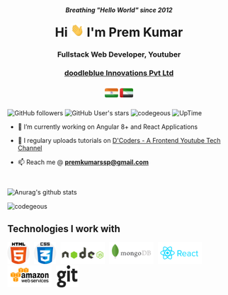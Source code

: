 <h5 align="center" style="margin-bottom: 5px;"> Breathing "Hello World" since 2012</h5>
<br />
<h1 align="center" style="margin-top: 0px;">Hi <img width="30" height="30" src="https://raw.githubusercontent.com/codegeous/codegeous/main/assets/hi-folks.gif"> I'm Prem Kumar</h1>
<h3 align="center">Fullstack Web Developer, Youtuber</h3>
<h3 align="center"><a href="https://www.doodleblue.com/">doodleblue Innovations Pvt Ltd</a> </h3>
<h4 align="center" > <img width="30" height="30" title="India" src="https://raw.githubusercontent.com/codegeous/codegeous/main/assets/in.png"> 
<img width="30" height="30" title="United Arab Emirates" src="https://raw.githubusercontent.com/codegeous/codegeous/main/assets/uae.png"></h4>
<p align="center">

![GitHub followers](https://img.shields.io/github/followers/codegeous?style=social)
![GitHub User's stars](https://img.shields.io/github/stars/codegeous?affiliations=OWNER%2CCOLLABORATOR&style=social)
<img src="https://komarev.com/ghpvc/?username=codgeous" alt="codegeous" />
![UpTime](https://img.shields.io/badge/Uptime-24%2F7-blue)

</p>

-   🔭 I’m currently working on Angular 8+ and React Applications

-   📝 I regulary uploads tutorials on [D'Coders - A Frontend Youtube Tech Channel](https://www.youtube.com/dcoders)

-   📫 Reach me @ **premkumarssp@gmail.com**

&nbsp;

<p>

![Anurag's github stats](https://github-readme-stats.vercel.app/api?username=codegeous&show_icons=true&hide=contribs,prs)

<img align="center" src="https://github-readme-stats.vercel.app/api/top-langs/?username=codegeous&layout=compact&hide=html" alt="codegeous" /></p>

<p align="left">

## Technologies I work with

<img src="https://raw.githubusercontent.com/codegeous/codegeous/main/assets/html.svg" alt="azure" style="margin-right: 10px" height="50"/><img src="https://raw.githubusercontent.com/codegeous/codegeous/main/assets/css.svg" alt="azure" style="margin-right: 10px" height="50"/><img src="https://raw.githubusercontent.com/codegeous/codegeous/main/assets/nodejs.svg" alt="azure" style="margin-right: 10px" height="50"/><img src="https://raw.githubusercontent.com/codegeous/codegeous/main/assets/mongodb.svg" alt="azure" style="margin-right: 10px" height="50"/><img src="https://raw.githubusercontent.com/codegeous/codegeous/main/assets/reactjs.svg" alt="azure" style="margin-right: 10px" height="50"/><img src="https://raw.githubusercontent.com/codegeous/codegeous/main/assets/aws.svg" alt="azure" style="margin-right: 10px" height="50"/><img src="https://raw.githubusercontent.com/codegeous/codegeous/main/assets/git.svg" alt="azure" style="margin-right: 10px" height="50"/>

</p>

<!-- <p align="center">
<a href="https://codepen.io/codepo8" target="blank"><img align="center" src="https://cdn.jsdelivr.net/npm/simple-icons@3.0.1/icons/codepen.svg" alt="codepo8" height="30" width="30" /></a>
<a href="https://dev.to/codepo8" target="blank"><img align="center" src="https://cdn.jsdelivr.net/npm/simple-icons@3.0.1/icons/dev-dot-to.svg" alt="codepo8" height="30" width="30" /></a>
<a href="https://twitter.com/codepo8" target="blank"><img align="center" src="https://cdn.jsdelivr.net/npm/simple-icons@3.0.1/icons/twitter.svg" alt="codepo8" height="30" width="30" /></a>
<a href="https://linkedin.com/in/christianheilmann" target="blank"><img align="center" src="https://cdn.jsdelivr.net/npm/simple-icons@3.0.1/icons/linkedin.svg" alt="christianheilmann" height="30" width="30" /></a>
<a href="https://fb.com/thechrisheilmann" target="blank"><img align="center" src="https://cdn.jsdelivr.net/npm/simple-icons@3.0.1/icons/facebook.svg" alt="thechrisheilmann" height="30" width="30" /></a>
<a href="https://instagram.com/codepo8" target="blank"><img align="center" src="https://cdn.jsdelivr.net/npm/simple-icons@3.0.1/icons/instagram.svg" alt="codepo8" height="30" width="30" /></a>
<a href="https://medium.com/@codepo8" target="blank"><img align="center" src="https://cdn.jsdelivr.net/npm/simple-icons@3.0.1/icons/medium.svg" alt="@codepo8" height="30" width="30" /></a>
</p> -->
